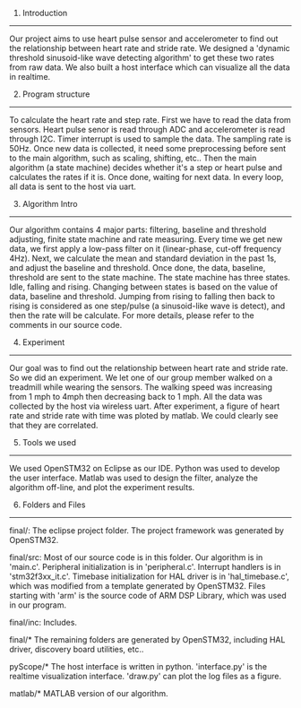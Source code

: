1. Introduction
--------------------------------------------
Our project aims to use heart pulse sensor and accelerometer to find out the relationship between heart rate and stride rate. We designed a 'dynamic threshold sinusoid-like wave detecting algorithm' to get these two rates from raw data. We also built a host interface which can visualize all the data in realtime. 


2. Program structure
--------------------------------------------
To calculate the heart rate and step rate. First we have to read the data from sensors. Heart pulse senor is read through ADC and accelerometer is read through I2C. Timer interrupt is used to sample the data. The sampling rate is 50Hz. Once new data is collected, it need some preprocessing before sent to the main algorithm, such as scaling, shifting, etc.. Then the main algorithm (a state machine) decides whether it's a step or heart pulse and calculates the rates if it is. Once done, waiting for next data. In every loop, all data is sent to the host via uart. 


3. Algorithm Intro
--------------------------------------------
Our algorithm contains 4 major parts: filtering, baseline and threshold adjusting, finite state machine and rate measuring.
Every time we get new data, we first apply a low-pass filter on it (linear-phase, cut-off frequency 4Hz). Next, we calculate the mean and standard deviation in the past 1s, and adjust the baseline and threshold. Once done, the data, baseline, threshold are sent to the state machine. The state machine has three states. Idle, falling and rising. Changing between states is based on the value of data, baseline and threshold. Jumping from rising to falling then back to rising is considered as one step/pulse (a sinusoid-like wave is detect), and then the rate will be calculate. For more details, please refer to the comments in our source code. 


4. Experiment
--------------------------------------------
Our goal was to find out the relationship between heart rate and stride rate. So we did an experiment. We let one of our group member walked on a treadmill while wearing the sensors. The walking speed was increasing from 1 mph to 4mph then decreasing back to 1 mph. All the data was collected by the host via wireless uart. After experiment, a figure of heart rate and stride rate with time was ploted by matlab. We could clearly see that they are correlated.


5. Tools we used 
--------------------------------------------
We used OpenSTM32 on Eclipse as our IDE. Python was used to develop the user interface. Matlab was used to design the filter, analyze the algorithm off-line, and plot the experiment results.


6. Folders and Files
--------------------------------------------
final/:
The eclipse project folder. The project framework was generated by OpenSTM32.

final/src:
Most of our source code is in this folder. Our algorithm is in 'main.c'. Peripheral initialization is in 'peripheral.c'. Interrupt handlers is in 'stm32f3xx_it.c'. Timebase initialization for HAL driver is in 'hal_timebase.c', which was modified from a template generated by OpenSTM32. Files starting with 'arm' is the source code of ARM DSP Library, which was used in our program. 

final/inc:
Includes.

final/*
The remaining folders are generated by OpenSTM32, including HAL driver, discovery board utilities, etc..

pyScope/*
The host interface is written in python. 'interface.py' is the realtime visualization interface. 'draw.py' can plot the log files as a figure.

matlab/*
MATLAB version of our algorithm.
